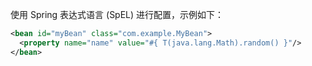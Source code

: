 使用 Spring 表达式语言 (SpEL) 进行配置，示例如下：
```xml
<bean id="myBean" class="com.example.MyBean">
  <property name="name" value="#{ T(java.lang.Math).random() }"/>
</bean>

```